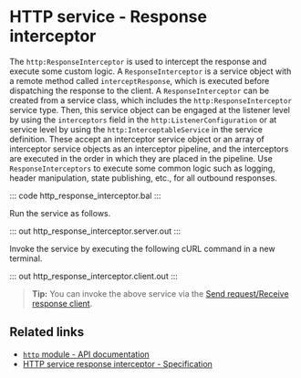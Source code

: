 # HTTP service - Response interceptor

The `http:ResponseInterceptor` is used to intercept the response and execute some custom logic. A `ResponseInterceptor` is a service object with a remote method called `interceptResponse`, which is executed before dispatching the response to the client. A `ResponseInterceptor` can be created from a service class, which includes the `http:ResponseInterceptor` service type. Then, this service object can be engaged at the listener level by using the `interceptors` field in the `http:ListenerConfiguration` or at service level by using the `http:InterceptableService` in the service definition. These accept an interceptor service object or an array of interceptor service objects as an interceptor pipeline, and the interceptors are executed in the order in which they are placed in the pipeline. Use `ResponseInterceptors` to execute some common logic such as logging, header manipulation, state publishing, etc., for all outbound responses.

::: code http_response_interceptor.bal :::

Run the service as follows.

::: out http_response_interceptor.server.out :::

Invoke the service by executing the following cURL command in a new terminal.

::: out http_response_interceptor.client.out :::

>**Tip:** You can invoke the above service via the [Send request/Receive response client](/learn/by-example/http-client-send-request-receive-response/).

## Related links
- [`http` module - API documentation](https://lib.ballerina.io/ballerina/http/latest/)
- [HTTP service response interceptor - Specification](/spec/http/#812-response-interceptor)

